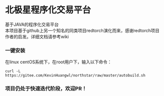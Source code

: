 # 北极星程序化交易平台
基于JAVA的程序化交易平台  
本项目基于github上另一个知名的同类项目redtorch演化而来，感谢redtorch项目作者的启发。详细文档请参考wiki

### 一键安装
在linux centOS系统下，在root用户下，输入以下命令：  

	curl -L https://gitee.com/KevinHuangwl/northstar/raw/master/autobuild.sh


### 项目仍处于快速迭代阶段，欢迎PR！
